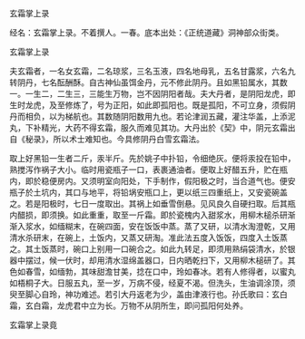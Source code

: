 玄霜掌上录  

经名：玄霜掌上录。不着撰人。一春。底本出处：《正统道藏》洞神部众街类。  

玄霜掌上录  

夫玄霜者，一名女玄霜，二名琼浆，三名玉液，四名地母乳，五名甘露浆，六名九转阴丹，七名酝酬酥。自古神仙虽饵金丹，元不修此阴丹。且如黑铅属水，其数一。一生二，二生三，三能生万物，岂不因阴阳者哉。夫大丹者，是阴阳龙虎，即生时龙虎，及至修炼了，号为正阳，如此即孤阳也。既是孤阳，不可立身，须假阴丹而相负，以为梯航也。其数随阴阳数用九也。若论津润五藏，灌注华盖，上添泥丸，下补精光，大药不得玄霜，服久而难见其功。大丹出於《契》中，阴元玄霜出自《秘录》，所以术士难知也。今具修阴丹白雪玄霜法。  

取上好黑铅一生者二斤，汞半斤。先於姚子中扑铅，令细绝灰。便将汞投在铅中，熟搅泻作祸子大小。临时用瓷瓶子一口，表裹通油者。便取上好醋五升，贮在瓶内，即於稳便房内。又须明室向阳处，下手制作，假阳极之时，当合道气也。便安瓶子於土坑内，其口与地平，将铅埚安瓶口上，更以纸三四重纸上，又安瓷碗盖之。若是阳极时，七日一度取出。其祸上如垂雪倒悬。见风良久自硬扫取。后其瓶内醋损，即须换。如此重重，取至一斤霜。即於瓷槐内入甜浆水，用柳木槌杀研渐渐入浆水，如缅糊末，在碗四面，安在饭饭中蒸。蒸了又研，以清水淘澄乾，又用清水杀研末，在碗上，土饭内，又蒸又研淘。准此法五度入饭饭，四度入土饭蒸之。其土饭蒸时，碗口上别用一口碗合之。如此九转足，即须用熟绢袋清水，於银器中摆过，候一伏时，却用清水湿绵盖器口，日内晒乾扫下，又用柳木槌研了。其色如春雪，如缅勃，其味甜澹甘美，捻在口中，玲如春冰。若有人修得者，以蜜丸如梧桐子大。日服五丸，至一岁，万病不侵，经夏不渴。但洗头，生油调涂顶，须臾至脚心自玲，神功难述。若引大丹返老为少，盖由津液行也。孙氏歌曰：玄白霜，玄白霜，龙虎君中立为长。万物不从阴所生，即问孤阳何处养。  

玄霜掌上录竟  
